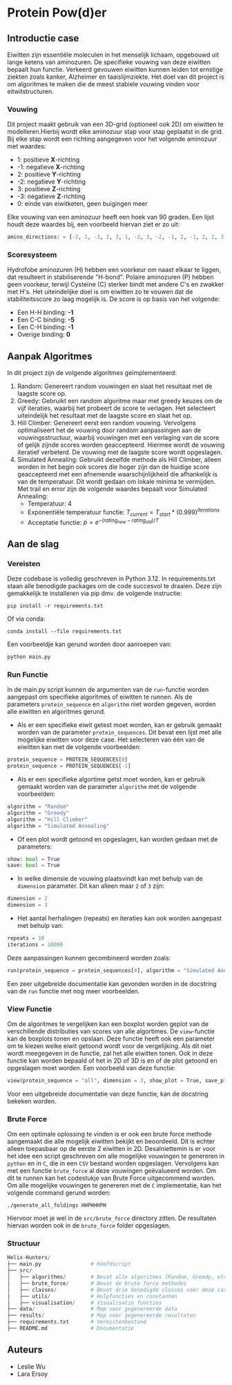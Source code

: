 # Protein Pow(d)er
## Introductie case
Eiwitten zijn essentiële moleculen in het menselijk lichaam, opgebouwd uit lange ketens van aminozuren. De specifieke vouwing van deze eiwitten bepaalt hun functie. Verkeerd gevouwen eiwitten kunnen leiden tot ernstige ziekten zoals kanker, Alzheimer en taaislijmziekte. Het doel van dit project is om algoritmes te maken die de meest stabiele vouwing vinden voor eitwitstructuren.

### Vouwing
Dit project maakt gebruik van een 3D-grid (optioneel ook 2D) om eiwitten te modelleren.Hierbij wordt elke aminozuur stap voor stap geplaatst in de grid. Bij elke stap wordt een richting aangegeven voor het volgende aminozuur met waardes:
- 1: positieve **X**-richting
- -1: negatieve **X**-richting
- 2: positieve **Y**-richting
- -2: negatieve **Y**-richting
- 3: positieve **Z**-richting
- -3: negatieve **Z**-richting
- 0: einde van eiwitketen, geen buigingen meer

Elke vouwing van een aminozuur heeft een hoek van 90 graden. Een lijst houdt deze waardes bij, een voorbeeld hiervan ziet er zo uit:
```python
amino_directions: = [-2, 1, -3, 2, 3, 1, -2, 3, -2, -1, 2, -1, 2, 1, 3, 1, -3, 2, -3, 0]
```
### Scoresysteem
Hydrofobe aminozuren (H) hebben een voorkeur om naast elkaar te liggen, dat resulteert in stabiliserende "H-bond". Polaire aminozuren (P) hebben geen voorkeur, terwijl Cysteïne (C) sterker bindt met andere C's en zwakker met H's. Het uiteindelijke doel is om eiwitten zo te vouwen dat de stabiliteitsscore zo laag mogelijk is. De score is op basis van het volgende:

- Een H-H binding: **-1**
- Een C-C binding: **-5**
- Een C-H binding: **-1**
- Overige binding: **0**

## Aanpak Algoritmes
In dit project zijn de volgende algoritmes geïmplementeerd:
1. Random: Genereert random vouwingen en slaat het resultaat met de laagste score op.
2. Greedy: Gebruikt een random algoritme maar met greedy keuzes om de vijf iteraties, waarbij het probeert de score te verlagen. Het selecteert uiteindelijk het resultaat met de laagste score en slaat het op.
3. Hill Climber: Genereert eerst een random vouwing. Vervolgens optimaliseert het de vouwing door random aanpassingen aan de vouwingsstructuur, waarbij vouwingen met een verlaging van de score of gelijk zijnde scores worden geaccepteerd. Hiermee wordt de vouwing iteratief verbeterd. De vouwing met de laagste score wordt opgeslagen.
4. Simulated Annealing: Gebruikt dezelfde methode als Hill Climber, alleen worden in het begin ook scores die hoger zijn dan de huidige score geaccepteerd met een afnemende waarschijnlijkheid die afhankelijk is van de temperatuur. Dit wordt gedaan om lokale minima te vermijden. Met trail en error zijn de volgende waardes bepaalt voor Simulated Annealing: 
    - Temperatuur: 4
    - Exponentiële temperatuur functie: $T_{current} = T_{start} * (0.999)^{iterations}$
    - Acceptatie functie: $p = e^{-(rating_{new} - rating_{old}) / T}$

## Aan de slag
### Vereisten
Deze codebase is volledig geschreven in Python 3.12. In requirements.txt staan alle benodigde packages om de code succesvol te draaien. Deze zijn gemakkelijk te installeren via pip dmv. de volgende instructie:
```
pip install -r requirements.txt
```
Of via conda:
```
conda install --file requirements.txt
```
Een voorbeeldje kan gerund worden door aanroepen van:
```python
python main.py
```

### Run Functie
In de main.py script kunnen de argumenten van de `run`-functie worden aangepast om specifieke algoritmes of eiwitten te runnen. Als de parameters `protein_sequence` en `algorithm` niet worden gegeven, worden alle eiwitten en algoritmes gerund. 
- Als er een specifieke eiwit getest moet worden, kan er gebruik gemaakt worden van de parameter `protein_sequences`. Dit bevat een lijst met alle mogelijke eiwitten voor deze case. Het selecteren van één van de eiwitten kan met de volgende voorbeelden:
```python
protein_sequence = PROTEIN_SEQUENCES[0]
protein_sequence = PROTEIN_SEQUENCES[-1]
```
- Als er een specifieke algortime getst moet worden, kan er gebruik gemaakt worden van de parameter `algorithm` met de volgende voorbeelden:
```python
algorithm = "Random"
algorithm = "Greedy"
algorithm = "Hill Climber"
algorithm = "Simulated Annealing"
```
- Of een plot wordt getoond en opgeslagen, kan worden gedaan met de parameters:
```python
show: bool = True
save: bool = True
```
- In welke dimensie de vouwing plaatsvindt kan met behulp van de `dimension` parameter. Dit kan alleen maar `2` of `3` zijn:
```python
dimension = 2
dimension = 3
```
- Het aantal herhalingen (repeats) en iteraties kan ook worden aangepast met behulp van:
```python
repeats = 10
iterations = 10000
```
Deze aanpassingen kunnen gecombineerd worden zoals:
```python
run(protein_sequence = protein_sequences[4], algorithm = "Simulated Annealing", show = True, save = False, dimension = 3, repeats = 1, iterations = 1000)
```
Een zeer uitgebreide documentatie kan gevonden worden in de docstring van de `run` functie met nog meer voorbeelden.

### View Functie

Om de algoritmes te vergelijken kan een boxplot worden geplot van de verschillende distributies van scores van alle algortimes. De `view`-functie kan de boxplots tonen en opslaan. Deze functie heeft ook een parameter om te kiezen welke eiwit getoond wordt voor de vergelijking. Als dit niet wordt meegegeven in de functie, zal het alle eiwitten tonen.
Ook in deze functie kan worden bepaald of het in 2D of 3D is en of de plot getoond en opgeslagen moet worden. Een voorbeeld van deze functie:
```python
view(protein_sequence = "all", dimension = 3, show_plot = True, save_plot = False)
```
Voor een uitgebreide documentatie van deze functie, kan de docstring bekeken worden.

### Brute Force
Om een optimale oplossing te vinden is er ook een brute force methode aangemaakt die alle mogelijk eiwitten bekijkt en beoordeeld. Dit is echter alleen toepasbaar op de eerste 2 eiwitten in 2D. Desalniettemin is er voor het idee een script geschreven om alle mogelijke vouwingen te genereren in `python` en in `C`, die in een `CSV` bestand worden opgeslagen. Vervolgens kan met een functie `brute_force` al deze vouwingen geëvalueerd worden. Om dit te runnen kan het codestukje van Brute Force uitgecommend worden. Om alle mogelijke vouwingen te genereren met de `C` implementatie, kan het volgende command gerund worden:
```
./generate_all_foldings HHPHHHPH
```
Hiervoor moet je wel in de `src/brute_force` directory zitten. De resultaten hiervan worden ook in de `brute_force` folder opgeslagen.

### Structuur
```python
Helix-Hunters/
├── main.py                # Hoofdscript
├── src/
│   ├── algorithms/        # Bevat alle algoritmes (Random, Greedy, etc.)
│   ├── brute_force/       # Bevat de brute force methodes
│   ├── classes/           # Bevat drie benodigde classes voor deze case
│   ├── utils/             # Hulpfuncties en constanten
│   ├── visualisation/     # Visualisatie functies
├── data/                  # Map voor gegenereerde data
├── results/               # Map voor gegenereerde resultaten
├── requirements.txt       # Vereistenbestand
├── README.md              # Documentatie
```

## Auteurs
- Leslie Wu
- Lara Ersoy
